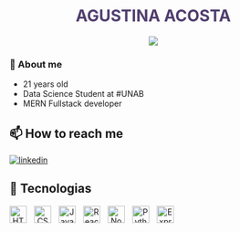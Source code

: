 <h1 align="center" style="color:#513F6F">AGUSTINA ACOSTA</h1>

 <p align="center">
    <img src="https://readme-typing-svg.demolab.com/?lines=Full-stack%20web%20developer;Data Science%20Student%20;Always%20learning%20new%20things&font=Fira%20Code&center=true&width=440&height=45&color=513F6F&vCenter=true&pause=1000&size=22"

</p>

### 🚀 About me
- 21 years old
- Data Science Student at #UNAB
- MERN Fullstack developer

## 📫 How to reach me
[![linkedin](https://img.shields.io/badge/linkedin-0A66C2?style=for-the-badge&logo=linkedin&logoColor=white)](www.linkedin.com/in/agustina-acosta-7b440b1b0)


## 🧰 Tecnologias
<p align="center">
<img align="left" alt="HTML" width="30px" style="padding-right:10px;" src="https://cdn.jsdelivr.net/gh/devicons/devicon/icons/html5/html5-plain.svg" />
<img align="left" alt="CSS" width="30px" style="padding-right:10px;" src="https://cdn.jsdelivr.net/gh/devicons/devicon/icons/css3/css3-plain.svg" />
<img align="left" alt="JavaScript" width="30px" style="padding-right:10px;" src="https://cdn.jsdelivr.net/gh/devicons/devicon/icons/javascript/javascript-plain.svg" />
<img align="left" alt="React" width="30px" style="padding-right:10px;" src="https://cdn.jsdelivr.net/gh/devicons/devicon/icons/react/react-original.svg" />
<img align="left" alt="NodeJS" width="30px" style="padding-right:10px;" src="https://cdn.jsdelivr.net/gh/devicons/devicon/icons/nodejs/nodejs-original.svg" />
<img align="left" alt="Python" width="30px" style="padding-right:10px;" src="https://cdn.jsdelivr.net/gh/devicons/devicon/icons/python/python-plain.svg" />
<img align="left" alt="Express" width="30px" style="padding-right:10px;" src="https://cdn.jsdelivr.net/gh/devicons/devicon/icons/express/express-original.svg" />
</p>





  


<!--
**agustina4acosta/agustina4acosta** is a ✨ _special_ ✨ repository because its `README.md` (this file) appears on your GitHub profile.

Here are some ideas to get you started:

- 🔭 I’m currently working on ...
- 🌱 I’m currently learning ...
- 👯 I’m looking to collaborate on ...
- 🤔 I’m looking for help with ...
- 💬 Ask me about ...
- 📫 How to reach me: ...
- 😄 Pronouns: ...
- ⚡ Fun fact: ...
-->
